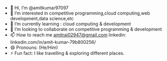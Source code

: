 - 👋 Hi, I’m @amitkumar97097
- 👀 I’m interested in competitive programming,cloud computing,web development,data science,etc
-  🌱 I’m currently learning : cloud computing & development
- 💞️ I’m looking to collaborate on competitive programming & development
- 📫 How to reach me
amitraj02947@gmail.com
linkedin:
linkedin.com/in/amit-kumar-79b800256/
- 😄 Pronouns: (He/Him)
- ⚡ Fun fact: I like travelling & exploring different places.

<!---
amitkumar97097/amitkumar97097 is a ✨ special ✨ repository because its `README.md` (this file) appears on your GitHub profile.
You can click the Preview link to take a look at your changes.
--->
